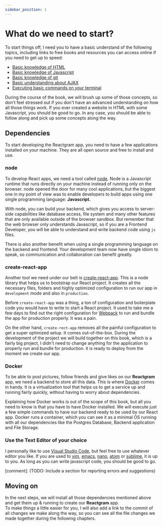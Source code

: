 ```yaml
---
sidebar_position: 1
---
```


# What do we need to start?

To start things off, I need you to have a basic understand of the following topics, including links to free books and resources you can access online if you need to get up to speed:

- [Basic knowledge of HTML](https://www.learnenough.com/html-tutorial/html_intro)
- [Basic knowledge of Javascript](https://www.learnenough.com/javascript-tutorial/hello_world)
- [Basic knowledge of git](https://www.learnenough.com/git-tutorial/getting_started)
- [Basic understanding about AJAX](https://developer.mozilla.org/en-US/docs/Web/Guide/AJAX)
- [Executing basic commands on your terminal](https://www.learnenough.com/command-line-tutorial/basics)

During the course of the book, we will brush up some of those concepts, so don't feel stressed out if you don't have an advanced understanding on how all those things work. If you ever created a website in HTML with some Javascript, you should be good to go. In any case, you should be able to follow along and pick up some concepts along the way.

## Dependencies

To start developing the Reactgram app, you need to have a few applications installed on your machine. They are all open source and free to install and use.

### node

To develop React apps, we need a tool called [node](https://nodejs.org/en/). Node is a Javascript runtime that runs directly on your machine instead of running only on the browser. node opened the door for many cool applications, but the biggest one in my point of view was to enable developers to build apps using one single programming language: **Javascript.**  

With node, you can build your backend, which gives you access to server-side capabilities like database access, file system and many other features that are only available outside of the browser sandbox. But remember that the web browser only understands Javascript, so if you are a Frontend Developer, you will be able to understand and write backend code using `js` files.  

There is also another benefit when using a single programming language on the backend and frontend: Your development team now have single idiom to speak, so communication and collaboration can benefit greatly.

### create-react-app

Another tool we need under our belt is [create-react-app](https://github.com/facebook/create-react-app). This is a node library that helps us to bootstrap our React project. It creates all the necessary files, folders and highly optimized configuration to run our app in `development` mode and also in `production`.  
  
Before `create-react-app` was a thing, a ton of configuration and boilerplate code you would have to write to start a React project. It used to take me a few days to find out the right configuration for [Webpack](https://webpack.js.org/) to run and bundle the app for production properly. It was a pain.  
  
On the other hand, `create-rect-app` removes all the painful configuration to get a super optimized setup. It comes out-of-the-box. During the development of the project we will build together on this book, which is a fairly big project, I didn't need to change anything for the application to properly run and bundle for production. it is ready to deploy from the moment we create our app.  

### Docker

To be able to post pictures, follow friends and give likes on our **Reactgram** app, we need a backend to store all this data. This is where [Docker](https://www.docker.com/resources/what-container) comes in handy. It is a virtualization tool that helps us to get a service up and running fairly quickly, without having to worry about dependencies.  
  
Explaining how Docker works is out of the scope of this book, but all you need to know is that you have to have Docker installed. We will execute just a few simple commands to have our backend ready to be used by our React app. Docker runs a container, which you can see it as a minimal OS running with all our dependencies like the Postgres Database, Backend application and File Storage.

### Use the Text Editor of your choice

I personally like to use [Visual Studio Code](https://code.visualstudio.com/), but feel free to use whatever editor you like. If you are used to [vim](https://www.vim.org/), [emacs](https://www.gnu.org/software/emacs/), [nano](https://www.nano-editor.org/), [atom](https://atom.io/) or [sublime](https://www.sublimetext.com/), it is up to you. As long as you can write javascript code, you should be good to go.

[comment]: (TODO: Include a section for reporting errors and suggestions)  

## Moving on  

In the next steps, we will install all those dependencies mentioned above and get them up & running to create our **Reactgram** app.  
To make things a little easier for you, I will also add a link to the commit of all changes we make along the way, so you can see all the file changes we made together during the following chapters.
